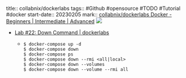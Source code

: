 title:: collabnix/dockerlabs
tags:: #Github #opensource #TODO #Tutorial #docker 
start-date:: 20230205
mark:: [collabnix/dockerlabs Docker - Beginners | Intermediate | Advanced](https://github.com/Collabnix/dockerlabs) ![](https://img.shields.io/github/stars/Collabnix/dockerlabs)

- [Lab #22: Down Command | dockerlabs](https://dockerlabs.collabnix.com/intermediate/workshop/DockerCompose/down_command.html)
  - ```shell
    $ docker-compose up -d
    $ docker-compose down 
    $ docker-compose ps
    $ docker-compose down --rmi <all|local> 
    $ docker-compose down --volumes 
    $ docker-compose down --volume --rmi all
    ```